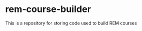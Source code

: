 rem-course-builder
==================

This is a repository for storing code used to build REM courses
